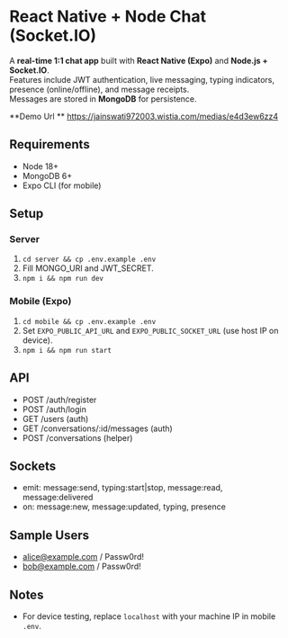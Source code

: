 # React Native + Node Chat (Socket.IO)
A **real-time 1:1 chat app** built with **React Native (Expo)** and **Node.js + Socket.IO**.  
Features include JWT authentication, live messaging, typing indicators, presence (online/offline), and message receipts.  
Messages are stored in **MongoDB** for persistence.

**Demo Url ** 
https://jainswati972003.wistia.com/medias/e4d3ew6zz4

## Requirements
- Node 18+
- MongoDB 6+
- Expo CLI (for mobile)

## Setup
### Server
1. `cd server && cp .env.example .env`
2. Fill MONGO_URI and JWT_SECRET.
3. `npm i && npm run dev`

### Mobile (Expo)
1. `cd mobile && cp .env.example .env`
2. Set `EXPO_PUBLIC_API_URL` and `EXPO_PUBLIC_SOCKET_URL` (use host IP on device).
3. `npm i && npm run start`

## API
- POST /auth/register
- POST /auth/login
- GET /users (auth)
- GET /conversations/:id/messages (auth)
- POST /conversations (helper)

## Sockets
- emit: message:send, typing:start|stop, message:read, message:delivered
- on: message:new, message:updated, typing, presence

## Sample Users
- alice@example.com / Passw0rd!
- bob@example.com / Passw0rd!

## Notes
- For device testing, replace `localhost` with your machine IP in mobile `.env`.
